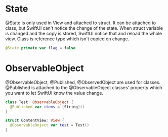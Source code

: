 # State
@State is only used in View and attached to struct.
It can be attached to class, but SwiftUI can't notice the change of the state.
When struct variable is changed and the copy is stored, SwiftUI notice that and reload the whole view.
Class is reference type which isn't copied on change. 

```swift 
@State private var flag = false
```


# ObservableObject
@ObservableObject, @Published, @ObservedObject are used for classes.
@Published is attached to the @ObservableObject classes' property which you want to let SwiftUI know the value change.


```swift
class Test: ObservableObject {
  @Published var items = [String]()
}

struct ContentView: View {
  @ObservableOnject var test = Test()
}

```
